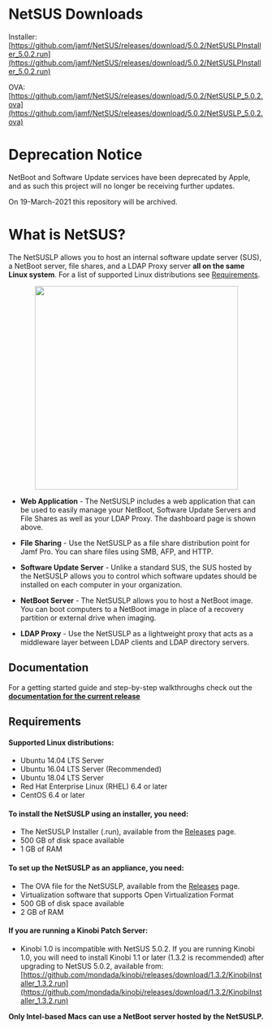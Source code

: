 
# NetSUS Downloads

Installer:
[https://github.com/jamf/NetSUS/releases/download/5.0.2/NetSUSLPInstaller_5.0.2.run](https://github.com/jamf/NetSUS/releases/download/5.0.2/NetSUSLPInstaller_5.0.2.run)

OVA:
[https://github.com/jamf/NetSUS/releases/download/5.0.2/NetSUSLP_5.0.2.ova](https://github.com/jamf/NetSUS/releases/download/5.0.2/NetSUSLP_5.0.2.ova)

# Deprecation Notice

NetBoot and Software Update services have been deprecated by Apple, and as such this project will no longer be receiving further updates.

On 19-March-2021 this repository will be archived.

# What is NetSUS?

The NetSUSLP allows you to host an internal software update server (SUS), a NetBoot server, file shares, and a LDAP Proxy server **all on the same Linux system**. For a list of supported Linux distributions see [Requirements](#requirements).

<p align="center"><img src="docs/images/attachments/dashboard.png" height="400"></p>

* **Web Application** - The NetSUSLP includes a web application that can be used to easily manage your NetBoot, Software Update Servers and File Shares as well as your LDAP Proxy. The dashboard page is shown above.

* **File Sharing** - Use the NetSUSLP as a file share distribution point for Jamf Pro. You can share files using SMB, AFP, and HTTP.

* **Software Update Server** - Unlike a standard SUS, the SUS hosted by the NetSUSLP allows you to control which software updates should be installed on each computer in your organization.

* **NetBoot Server** - The NetSUSLP allows you to host a NetBoot image. You can boot computers to a NetBoot image in place of a recovery partition or external drive when imaging.

* **LDAP Proxy** - Use the NetSUSLP as a lightweight proxy that acts as a middleware layer between LDAP clients and LDAP directory servers.

## Documentation

For a getting started guide and step-by-step walkthroughs check out the **[documentation for the current release](docs/README.md)**

## <a name="requirements"></a>Requirements

#### Supported Linux distributions:

* Ubuntu 14.04 LTS Server
* Ubuntu 16.04 LTS Server (Recommended)
* Ubuntu 18.04 LTS Server
* Red Hat Enterprise Linux (RHEL) 6.4 or later
* CentOS 6.4 or later

#### To install the NetSUSLP using an installer, you need:

* The NetSUSLP Installer (.run), available from the [Releases](https://github.com/jamf/NetSUS/releases) page.
* 500 GB of disk space available 
* 1 GB of RAM

#### To set up the NetSUSLP as an appliance, you need:

* The OVA file for the NetSUSLP, available from the [Releases](https://github.com/jamf/NetSUS/releases) page.
* Virtualization software that supports Open Virtualization Format 
* 500 GB of disk space available
* 2 GB of RAM

#### If you are running a Kinobi Patch Server:

* Kinobi 1.0 is incompatible with NetSUS 5.0.2. If you are running Kinobi 1.0, you will need to install Kinobi 1.1 or later (1.3.2 is recommended) after upgrading to NetSUS 5.0.2, available from:
[https://github.com/mondada/kinobi/releases/download/1.3.2/KinobiInstaller_1.3.2.run](https://github.com/mondada/kinobi/releases/download/1.3.2/KinobiInstaller_1.3.2.run)

**Only Intel-based Macs can use a NetBoot server hosted by the NetSUSLP.**
